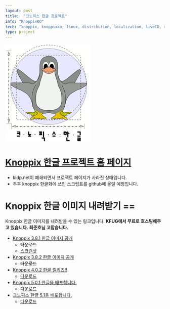```yaml
---
layout: post
title:  "크노픽스 한글 프로젝트"
info: "KnoppixKO"
tech: "knoppix, knoppixko, linux, distribution, localization, liveCD, remastering"
type: project
---
```


![Knoppix Logo](/assets/img/project_knoppixko/logo.jpg)

# [Knoppix 한글 프로젝트 홈 페이지](http://knoppixko.kldp.net/)

* kldp.net이 폐쇄되면서 프로젝트 페이지가 사라진 상태입니다.
* 추후 knoppix 한글화에 쓰인 스크립트를 github에 올릴 예정입니다.

# Knoppix 한글 이미지 내려받기 ==

Knoppix 한글 이미지를 내려받을 수 있는 링크입니다. 
**KFUG에서 무료로 호스팅해주고 있습니다. 최준호님 고맙습니다.**

* [Knoppix 3.8.1 한글 이미지 공개](http://bbs.kldp.org/viewtopic.php?t=55146)
  * ~~다운로드~~
  * [스크린샷](http://bbs.kldp.org/viewtopic.php?t=55070)
* [Knoppix 3.8.2 한글 이미지 공개](http://bbs.kldp.org/viewtopic.php?t=57030)
  * ~~다운로드~~
* [Knoppix 4.0.2 한글 릴리즈!!](http://bbs.kldp.org/viewtopic.php?p=310532)
  * [다운로드](https://ftp.kr.freebsd.org/pub/knoppixko/Knoppix-V4.0.2-2005.12.08-KO.iso)
* [Knoppix 5.0.1 한글을 배포합니다.](http://kldp.org/node/72387)
  * [다운로드](https://ftp.kr.freebsd.org/pub/knoppixko/Knoppix-V5.0.1-2006.08.01-KO.iso)
* [크노픽스 한글 5.1을 배포합니다.](http://kldp.org/node/90522)
  * [다운로드](https://ftp.kr.freebsd.org/pub/knoppixko/KnoppixKo-V5.1-2008.01.26.iso)
